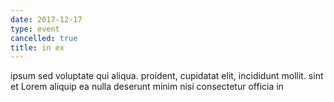 ```yaml
---
date: 2017-12-17
type: event
cancelled: true
title: in ex
---
```

ipsum sed voluptate qui aliqua. proident, cupidatat elit, incididunt mollit. sint et Lorem aliquip ea nulla deserunt minim nisi consectetur officia in